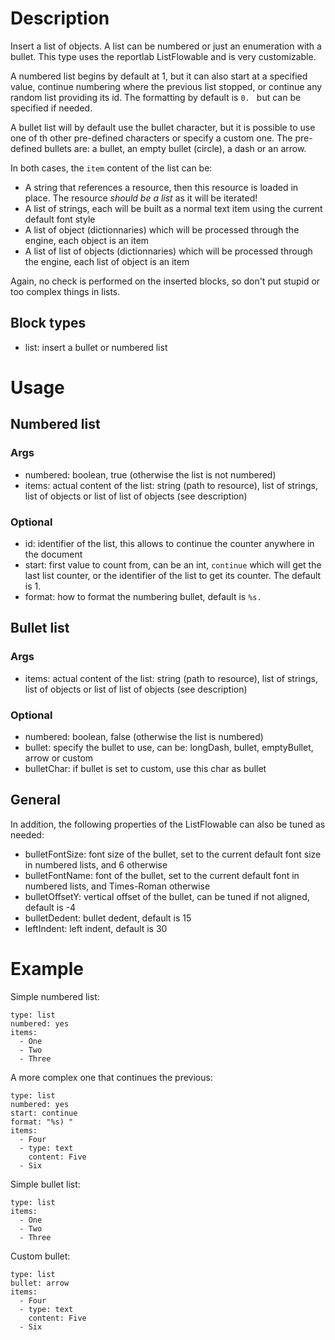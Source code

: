 # Description

Insert a list of objects. A list can be numbered or just an enumeration with a bullet. This type uses the reportlab ListFlowable and is very customizable.

A numbered list begins by default at 1, but it can also start at a specified value, continue numbering where the previous list stopped, or continue any random list providing its id. The formatting by default is `0. ` but can be specified if needed.

A bullet list will by default use the bullet character, but it is possible to use one of th other pre-defined characters or specify a custom one. The pre-defined bullets are: a bullet, an empty bullet (circle), a dash or an arrow.

In both cases, the `item` content of the list can be:
- A string that references a resource, then this resource is loaded in place. The resource *should be a list*  as it will be iterated!
- A list of strings, each will be built as a normal text item using the current default font style
- A list of object (dictionnaries) which will be processed through the engine, each object is an item
- A list of list of objects (dictionnaries) which will be processed through the engine, each list of object is an item

Again, no check is performed on the inserted blocks, so don't put stupid or too complex things in lists.

## Block types
- list: insert a bullet or numbered list

# Usage
## Numbered list
### Args
- numbered: boolean, true (otherwise the list is not numbered)
- items: actual content of the list: string (path to resource), list of strings, list of objects or list of list of objects (see description)

### Optional
- id: identifier of the list, this allows to continue the counter anywhere in the document
- start: first value to count from, can be an int, `continue` which will get the last list counter, or the identifier of the list to get its counter. The default is 1.
- format: how to format the numbering bullet, default is `%s. `

## Bullet list
### Args
- items: actual content of the list: string (path to resource), list of strings, list of objects or list of list of objects (see description)

### Optional
- numbered: boolean, false (otherwise the list is numbered)
- bullet: specify the bullet to use, can be: longDash, bullet, emptyBullet, arrow or custom
- bulletChar: if bullet is set to custom, use this char as bullet

## General
In addition, the following properties of the ListFlowable can also be tuned as needed:

- bulletFontSize: font size of the bullet, set to the current default font size in numbered lists, and 6 otherwise
- bulletFontName: font of the bullet, set to the current default font in numbered lists, and Times-Roman otherwise
- bulletOffsetY: vertical offset of the bullet, can be tuned if not aligned, default is -4
- bulletDedent: bullet dedent, default is 15
- leftIndent: left indent, default is 30

# Example
Simple numbered list:

```
type: list
numbered: yes
items:
  - One
  - Two
  - Three
```

A more complex one that continues the previous:
```
type: list
numbered: yes
start: continue
format: "%s) "
items:
  - Four
  - type: text
    content: Five
  - Six
```

Simple bullet list:

```
type: list
items:
  - One
  - Two
  - Three
```

Custom bullet:
```
type: list
bullet: arrow
items:
  - Four
  - type: text
    content: Five
  - Six
```
